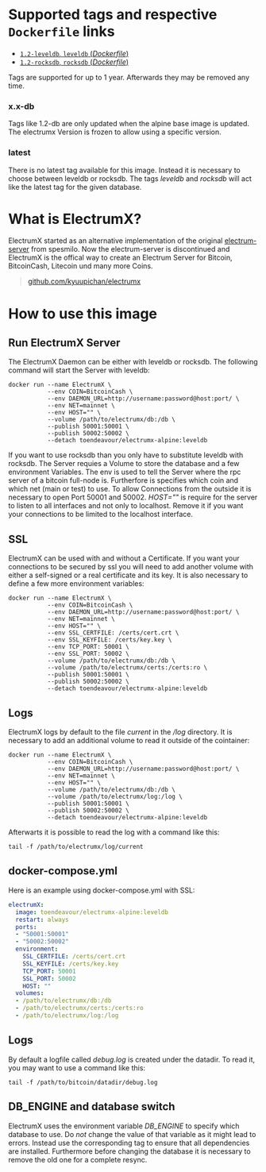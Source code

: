 # Supported tags and respective `Dockerfile` links

-	[`1.2-leveldb`, `leveldb` (*Dockerfile*)](https://github.com/mettke/dockerfiles/blob/electrumx-alpine_1.2/electrumx-alpine/Dockerfile-leveldb)
-	[`1.2-rocksdb`, `rocksdb` (*Dockerfile*)](https://github.com/mettke/dockerfiles/blob/electrumx-alpine_1.2/electrumx-alpine/Dockerfile-rocksdb)

Tags are supported for up to 1 year. Afterwards they may be removed any time.

### x.x-db

Tags like 1.2-db are only updated when the alpine base image is updated. The electrumx Version is frozen to allow using a specific version.

### latest

There is no latest tag available for this image. Instead it is necessary to choose between leveldb or rocksdb. The tags *leveldb* and *rocksdb* will act like the latest tag for the given database.

# What is ElectrumX?

ElectrumX started as an alternative implementation of the original [electrum-server](https://github.com/spesmilo/electrum-server) from spesmilo. Now the electrum-server is discontinued and ElectrumX is the offical way to create an Electrum Server for Bitcoin, BitcoinCash, Litecoin und many more Coins.

> [github.com/kyuupichan/electrumx](https://github.com/kyuupichan/electrumx)

# How to use this image

## Run ElectrumX Server

The ElectrumX Daemon can be either with leveldb or rocksdb. The following command will start the Server with leveldb:

```console
docker run --name ElectrumX \
           --env COIN=BitcoinCash \
           --env DAEMON_URL=http://username:password@host:port/ \
           --env NET=mainnet \
           --env HOST="" \
           --volume /path/to/electrumx/db:/db \
           --publish 50001:50001 \
           --publish 50002:50002 \
           --detach toendeavour/electrumx-alpine:leveldb
```

If you want to use rocksdb than you only have to substitute leveldb with rocksdb. The Server requies a Volume to store the database and a few environment Variables. The env is used to tell the Server where the rpc server of a bitcoin full-node is. Furtherfore is specifies which coin and which net (main or test) to use. To allow Connections from the outside it is necessary to open Port 50001 and 50002. *HOST=""* is require for the server to listen to all interfaces and not only to localhost. Remove it if you want your connections to be limited to the localhost interface.

## SSL

ElectrumX can be used with and without a Certificate. If you want your connections to be secured by ssl you will need to add another volume with either a self-signed or a real certificate and its key. It is also necessary to define a few more environment variables:

```console
docker run --name ElectrumX \
           --env COIN=BitcoinCash \
           --env DAEMON_URL=http://username:password@host:port/ \
           --env NET=mainnet \
           --env HOST="" \
           --env SSL_CERTFILE: /certs/cert.crt \
           --env SSL_KEYFILE: /certs/key.key \
           --env TCP_PORT: 50001 \
           --env SSL_PORT: 50002 \
           --volume /path/to/electrumx/db:/db \
           --volume /path/to/electrumx/certs:/certs:ro \
           --publish 50001:50001 \
           --publish 50002:50002 \
           --detach toendeavour/electrumx-alpine:leveldb
```

## Logs

ElectrumX logs by default to the file *current* in the */log* directory. It is necessary to add an additional volume to read it outside of the cointainer:

```console
docker run --name ElectrumX \
           --env COIN=BitcoinCash \
           --env DAEMON_URL=http://username:password@host:port/ \
           --env NET=mainnet \
           --env HOST="" \
           --volume /path/to/electrumx/db:/db \
           --volume /path/to/electrumx/log:/log \
           --publish 50001:50001 \
           --publish 50002:50002 \
           --detach toendeavour/electrumx-alpine:leveldb
```

Afterwarts it is possible to read the log with a command like this:

```console
tail -f /path/to/electrumx/log/current
```

## docker-compose.yml

Here is an example using docker-compose.yml with SSL:

```yaml
electrumX:
  image: toendeavour/electrumx-alpine:leveldb
  restart: always
  ports:
  - "50001:50001"
  - "50002:50002" 
  environment:
    SSL_CERTFILE: /certs/cert.crt
    SSL_KEYFILE: /certs/key.key
    TCP_PORT: 50001
    SSL_PORT: 50002
    HOST: ""
  volumes:
  - /path/to/electrumx/db:/db
  - /path/to/electrumx/certs:/certs:ro
  - /path/to/electrumx/log:/log
```

## Logs

By default a logfile called *debug.log* is created under the datadir. To read it, you may want to use a command like this:

```
tail -f /path/to/bitcoin/datadir/debug.log
```

## DB_ENGINE and database switch

ElectrumX uses the environment variable *DB_ENGINE* to specify which database to use. Do *not* change the value of that variable as it might lead to errors. Instead use the corresponding tag to ensure that all dependencies are installed. Furthermore before changing the database it is necessary to remove the old one for a complete resync.
